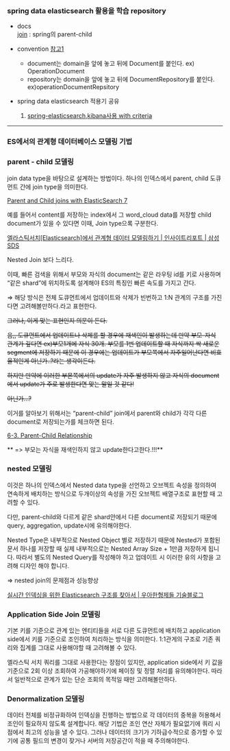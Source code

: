 ### spring data elasticsearch 활용을 학습 repository

- docs<br>
[join](https://github.com/spring-projects/spring-data-elasticsearch/blob/main/src/main/asciidoc/reference/elasticsearch-routing.adoc#elasticsearch.jointype) : spring의 parent-child

- convention
  [참고1](https://github.com/SpringDataElasticsearchDevs/spring-data-elasticsearch-sample-application/blob/master/src/main/java/org/springframework/data/elasticsearch/entities/OperationDocument.java)<br>
  - document는 domain을 앞에 놓고 뒤에 Document를 붙인다. ex) OperationDocument
  - repository는 domain을 앞에 놓고 뒤에 DocumentRepository를 붙인다. ex)operationDocumentRepsitory


- spring data elasticsearch 적용기 공유
  1. [spring-elasticsearch,kibana사용 with criteria ](https://velog.io/@sujin-create/Spring-ELK-1-Spring-3.0.X-%ED%99%98%EA%B2%BD%EC%97%90%EC%84%9C%EC%9D%98-Docker%EB%A5%BC-%ED%99%9C%EC%9A%A9%ED%95%9C-Elastic-Search-Kibana-%EC%82%AC%EC%9A%A9)


-------

### ES에서의 관계형 데이터베이스 모델링 기법

### parent - child 모델링

join data type을 바탕으로 설계하는 방법이다. 하나의 인덱스에서 parent, child 도큐먼트 간에 join type을 의미한다.

[Parent and Child joins with ElasticSearch 7](https://medium.com/swlh/parent-and-child-joins-with-elasticsearch-7-381f6cca73fe)

예를 들어서 content를 저장하는 index에서 그 word_cloud data를 저장할 child document가 있을 수 있다면 이때, Join type으록 구분한다.

[엘라스틱서치[Elasticsearch]에서 관계형 데이터 모델링하기 | 인사이트리포트 | 삼성SDS](https://www.samsungsds.com/kr/insights/elastic_data_modeling.html)

Nested Join 보다 느리다. 

이때, 빠른 검색을 위해서 부모와 자식의 document는 같은 라우팅 id를 키로 사용하며 “같은 shard”에 위치하도록 설계해야 ES의 특징인 빠른 속도를 가지고 간다.

⇒ 해당 방식은 전체 도큐먼트에서 업데이트와 삭제가 빈번하고 1:N 관계의 구조를 가진다면 고려해볼만하다.라고 표현한다.

~~그러나, 이게 맞는 표현인지 의문이 든다.~~

~~음,, 도큐먼트에서 업데이트나 삭제를 할 경우에 재색인이 발생하는데 만약 부모-자식 관계가 깊다면 ex)부모1개에 자식 30개. 부모를 1번 업데이트할 때 자식까지 싹 새로운 segment에 저장하기 때문에 이 경우에는 업데이트가 부모쪽에서 자주일어난다면 비효율적인게 아닌가..?라는 생각이든다.~~

~~하지만 만약에 이러한 부몬쪽에서의 update가 자주 발생하지 않고 자식의 document에서 update가 주로 발생한다면 맞는 말일 것 같다!~~ 

~~아닌가…?~~

이거를 알아보기 위해서는 “parent-child” join에서 parent와 child가 각각 다른 document로 저장되는가를 체크하면 된다.

[6-3. Parent-Child Relationship](https://drscg.tistory.com/62)

** => 부모는 자식을 재색인하지 않고 update한다고한다.!!!**


### nested 모델링

이것은 하나의 인덱스에서 Nested data type을 선언하고 오브젝트 속성을 정의하여 연속하게 배치하는 방식으로 두개이상의 속성을 가진 오브젝트 배열구조로 표현할 때 고려할 수 있다.

다만, parent-child와 다르게 같은 shard안에서 다른 document로 저장되기 때문에 query, aggregation, update시에 유의해야한다.

Nested Type은 내부적으로 Nested Object 별로 저장하기 때문에 Nested가 포함된 문서 하나를 저장할 때 실제 내부적으로는 Nested Array Size + 1만큼 저장하게 됩니다. 따라서 별도의 Nested Query를 작성해야 하고 업데이트 시 이러한 유의 사항을 고려해 디자인 해야 합니다.

⇒ nested join의 문제점과 성능향상

[실시간 인덱싱을 위한 Elasticsearch 구조를 찾아서 | 우아한형제들 기술블로그](https://techblog.woowahan.com/7425/)

### Application Side Join 모델링

기본 키를 기준으로 관계 있는 엔티티들을 서로 다른 도큐먼트에 배치하고 application side에서 키를 기준으로 조인하여 처리하는 방식을 의미한다. 1:1관게의 구조로 기존 쿼리와 집계를 그대로 사용해야할 때 고려해볼 수 있다.

엘라스틱 서치 쿼리를 그대로 사용한다는 장점이 있지만, application side에서 키 값을 기준으로 2회 이상 조회하여 가공해야하기에 페이징 및 정렬 처리를 유의해야한다. 따라서 일반적으로 관계가 있는 단순 조회의 목적일 때만 고려해볼만하다.

### Denormalization 모델링

데이터 전체를 비정규화하여 인덱싱을 진행하는 방법으로 각 데이터의 중복을 허용해서 조인이 필요하지 않도록 설계합니다. 해당 기법은 조인 연산 자체가 필요없기에 쿼리 시점에서 최고의 성능을 낼 수 있다. 그러나 데이터의 크기가 기하급수적으로 증가할 수 있기에 공통 필드의 변경이 잦거나 서버의 저장공간이 적을 때 주의해야한다.
